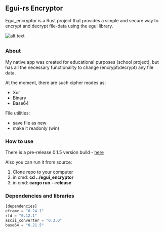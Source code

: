 ## Egui-rs Encryptor
Egui_encryptor is a Rust project that provides a simple and secure way to encrypt and decrypt file-data using the egui library.

![alt text](https://cdn.discordapp.com/attachments/774181902336000013/1190259699526938684/crop-image-online.com_1703850399_imagepng_q3fiKa5C.png?ex=65a126ba&is=658eb1ba&hm=1f98821f1cdf298b8faa4872c2fa1d45ed2238018e6b8bc3c79275b66495e254&)
##

### About
My native app was created for educational purposes (school project), but has all the necessary functionality to change (encrypt\decrypt) any file data.

At the moment, there are such cipher modes as:
- Xor 
- Binary
- Base64

File utilities:
- save file as new
- make it readonly (win)

### How to use
There is a pre-release 0.1.5 version build - [here](https://github.com/l420y/egui_encryptor/releases/tag/version-0.1.5) 

Also you can run it from source:
1) Clone repo to your computer
2) in cmd: **cd ../egui_encryptor**
3) in cmd: **cargo run --release**

### Dependencies and libraries
```rust
[dependencies]
eframe = "0.24.1"
rfd = "0.12.1"
ascii_converter = "0.3.0"
base64 = "0.21.5"
```



